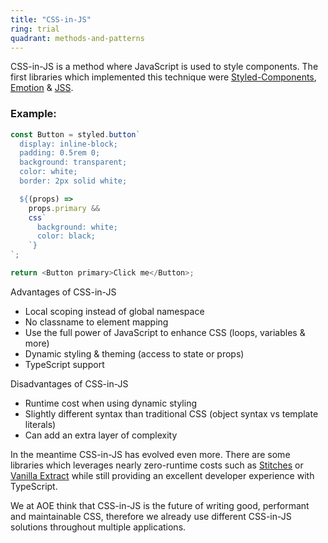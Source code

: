 ```yaml
---
title: "CSS-in-JS"
ring: trial
quadrant: methods-and-patterns
---
```


CSS-in-JS is a method where JavaScript is used to style components. The first libraries which implemented this technique were [Styled-Components](https://styled-components.com/), [Emotion](https://emotion.sh/) & [JSS](https://cssinjs.org/).

### Example:

```js
const Button = styled.button`
  display: inline-block;
  padding: 0.5rem 0;
  background: transparent;
  color: white;
  border: 2px solid white;

  ${(props) =>
    props.primary &&
    css`
      background: white;
      color: black;
    `}
`;

return <Button primary>Click me</Button>;
```

Advantages of CSS-in-JS

- Local scoping instead of global namespace
- No classname to element mapping
- Use the full power of JavaScript to enhance CSS (loops, variables & more)
- Dynamic styling & theming (access to state or props)
- TypeScript support

Disadvantages of CSS-in-JS

- Runtime cost when using dynamic styling
- Slightly different syntax than traditional CSS (object syntax vs template literals)
- Can add an extra layer of complexity

In the meantime CSS-in-JS has evolved even more. There are some libraries which leverages nearly zero-runtime costs such as [Stitches](https://stitches.dev/) or [Vanilla Extract](https://vanilla-extract.style/) while still providing an excellent developer experience with TypeScript.

We at AOE think that CSS-in-JS is the future of writing good, performant and maintainable CSS, therefore we already use different CSS-in-JS solutions throughout multiple applications.
